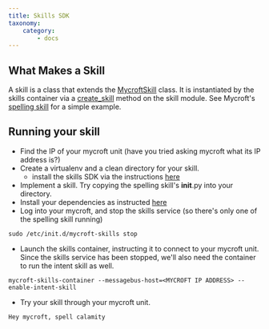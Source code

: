 ```yaml
---
title: Skills SDK
taxonomy:
    category:
        - docs
---
```


## What Makes a Skill
A skill is a class that extends the [MycroftSkill](https://github.com/MycroftAI/mycroft/blob/master/mycroft/skills/core.py#L98) class. It is instantiated by the skills container via a [create_skill](https://github.com/MycroftAI/mycroft/blob/master/mycroft/skills/spelling/__init__.py#L33) method on the skill module. See Mycroft's [spelling skill](https://github.com/MycroftAI/mycroft/blob/master/mycroft/skills/spelling/__init__.py) for a simple example.

## Running your skill
* Find the IP of your mycroft unit (have you tried asking mycroft what its IP address is?)
* Create a virtualenv and a clean directory for your skill.
  * install the skills SDK via the instructions [here](https://github.com/MycroftAI/mycroft/wiki/Mycroft-Skills-Framework#installing-the-skills-sdk)
* Implement a skill. Try copying the spelling skill's __init__.py into your directory.
* Install your dependencies as instructed [here](https://github.com/MycroftAI/mycroft/wiki/Mycroft-Skills-Framework#managing-your-dependencies)
* Log into your mycroft, and stop the skills service (so there's only one of the spelling skill running)
```
sudo /etc/init.d/mycroft-skills stop
```
* Launch the skills container, instructing it to connect to your mycroft unit. Since the skills service has been stopped, we'll also need the container to run the intent skill as well.
```
mycroft-skills-container --messagebus-host=<MYCROFT IP ADDRESS> --enable-intent-skill
```
* Try your skill through your mycroft unit.
```
Hey mycroft, spell calamity
```
